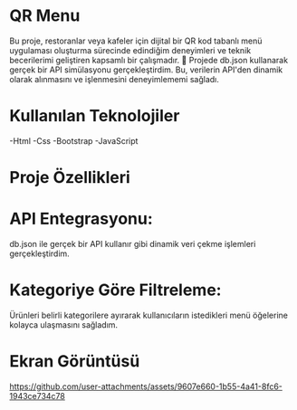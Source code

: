 # QR Menu
Bu proje,  restoranlar veya kafeler için dijital bir QR kod tabanlı menü uygulaması oluşturma sürecinde edindiğim deneyimleri ve teknik becerilerimi geliştiren kapsamlı bir çalışmadır. 🚀 Projede db.json kullanarak gerçek bir API simülasyonu gerçekleştirdim. Bu, verilerin API'den dinamik olarak alınmasını ve işlenmesini deneyimlememi sağladı.

# Kullanılan Teknolojiler
-Html -Css -Bootstrap -JavaScript

# Proje Özellikleri
# API Entegrasyonu:
db.json ile gerçek bir API kullanır gibi dinamik veri çekme işlemleri gerçekleştirdim.

# Kategoriye Göre Filtreleme:
Ürünleri belirli kategorilere ayırarak kullanıcıların istedikleri menü öğelerine kolayca ulaşmasını sağladım.

# Ekran Görüntüsü


https://github.com/user-attachments/assets/9607e660-1b55-4a41-8fc6-1943ce734c78


